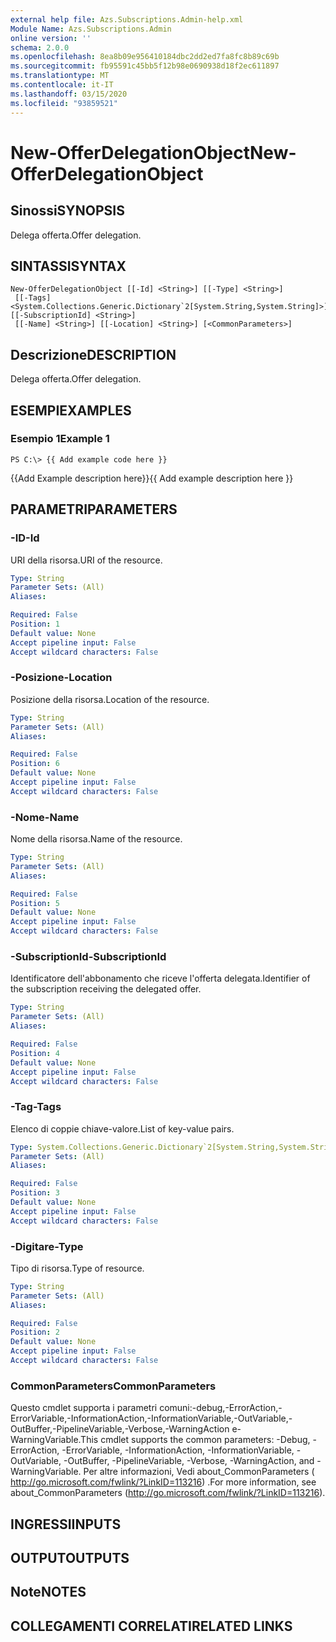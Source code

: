 ```yaml
---
external help file: Azs.Subscriptions.Admin-help.xml
Module Name: Azs.Subscriptions.Admin
online version: ''
schema: 2.0.0
ms.openlocfilehash: 8ea8b09e956410184dbc2dd2ed7fa8fc8b89c69b
ms.sourcegitcommit: fb95591c45bb5f12b98e0690938d18f2ec611897
ms.translationtype: MT
ms.contentlocale: it-IT
ms.lasthandoff: 03/15/2020
ms.locfileid: "93859521"
---
```

# <span data-ttu-id="28eb9-101">New-OfferDelegationObject</span><span class="sxs-lookup"><span data-stu-id="28eb9-101">New-OfferDelegationObject</span></span>

## <span data-ttu-id="28eb9-102">Sinossi</span><span class="sxs-lookup"><span data-stu-id="28eb9-102">SYNOPSIS</span></span>
<span data-ttu-id="28eb9-103">Delega offerta.</span><span class="sxs-lookup"><span data-stu-id="28eb9-103">Offer delegation.</span></span>

## <span data-ttu-id="28eb9-104">SINTASSI</span><span class="sxs-lookup"><span data-stu-id="28eb9-104">SYNTAX</span></span>

```
New-OfferDelegationObject [[-Id] <String>] [[-Type] <String>]
 [[-Tags] <System.Collections.Generic.Dictionary`2[System.String,System.String]>] [[-SubscriptionId] <String>]
 [[-Name] <String>] [[-Location] <String>] [<CommonParameters>]
```

## <span data-ttu-id="28eb9-105">Descrizione</span><span class="sxs-lookup"><span data-stu-id="28eb9-105">DESCRIPTION</span></span>
<span data-ttu-id="28eb9-106">Delega offerta.</span><span class="sxs-lookup"><span data-stu-id="28eb9-106">Offer delegation.</span></span>

## <span data-ttu-id="28eb9-107">ESEMPI</span><span class="sxs-lookup"><span data-stu-id="28eb9-107">EXAMPLES</span></span>

### <span data-ttu-id="28eb9-108">Esempio 1</span><span class="sxs-lookup"><span data-stu-id="28eb9-108">Example 1</span></span>
```
PS C:\> {{ Add example code here }}
```

<span data-ttu-id="28eb9-109">{{Add Example description here}}</span><span class="sxs-lookup"><span data-stu-id="28eb9-109">{{ Add example description here }}</span></span>

## <span data-ttu-id="28eb9-110">PARAMETRI</span><span class="sxs-lookup"><span data-stu-id="28eb9-110">PARAMETERS</span></span>

### <span data-ttu-id="28eb9-111">-ID</span><span class="sxs-lookup"><span data-stu-id="28eb9-111">-Id</span></span>
<span data-ttu-id="28eb9-112">URI della risorsa.</span><span class="sxs-lookup"><span data-stu-id="28eb9-112">URI of the resource.</span></span>

```yaml
Type: String
Parameter Sets: (All)
Aliases: 

Required: False
Position: 1
Default value: None
Accept pipeline input: False
Accept wildcard characters: False
```

### <span data-ttu-id="28eb9-113">-Posizione</span><span class="sxs-lookup"><span data-stu-id="28eb9-113">-Location</span></span>
<span data-ttu-id="28eb9-114">Posizione della risorsa.</span><span class="sxs-lookup"><span data-stu-id="28eb9-114">Location of the resource.</span></span>

```yaml
Type: String
Parameter Sets: (All)
Aliases: 

Required: False
Position: 6
Default value: None
Accept pipeline input: False
Accept wildcard characters: False
```

### <span data-ttu-id="28eb9-115">-Nome</span><span class="sxs-lookup"><span data-stu-id="28eb9-115">-Name</span></span>
<span data-ttu-id="28eb9-116">Nome della risorsa.</span><span class="sxs-lookup"><span data-stu-id="28eb9-116">Name of the resource.</span></span>

```yaml
Type: String
Parameter Sets: (All)
Aliases: 

Required: False
Position: 5
Default value: None
Accept pipeline input: False
Accept wildcard characters: False
```

### <span data-ttu-id="28eb9-117">-SubscriptionId</span><span class="sxs-lookup"><span data-stu-id="28eb9-117">-SubscriptionId</span></span>
<span data-ttu-id="28eb9-118">Identificatore dell'abbonamento che riceve l'offerta delegata.</span><span class="sxs-lookup"><span data-stu-id="28eb9-118">Identifier of the subscription receiving the delegated offer.</span></span>

```yaml
Type: String
Parameter Sets: (All)
Aliases: 

Required: False
Position: 4
Default value: None
Accept pipeline input: False
Accept wildcard characters: False
```

### <span data-ttu-id="28eb9-119">-Tag</span><span class="sxs-lookup"><span data-stu-id="28eb9-119">-Tags</span></span>
<span data-ttu-id="28eb9-120">Elenco di coppie chiave-valore.</span><span class="sxs-lookup"><span data-stu-id="28eb9-120">List of key-value pairs.</span></span>

```yaml
Type: System.Collections.Generic.Dictionary`2[System.String,System.String]
Parameter Sets: (All)
Aliases: 

Required: False
Position: 3
Default value: None
Accept pipeline input: False
Accept wildcard characters: False
```

### <span data-ttu-id="28eb9-121">-Digitare</span><span class="sxs-lookup"><span data-stu-id="28eb9-121">-Type</span></span>
<span data-ttu-id="28eb9-122">Tipo di risorsa.</span><span class="sxs-lookup"><span data-stu-id="28eb9-122">Type of resource.</span></span>

```yaml
Type: String
Parameter Sets: (All)
Aliases: 

Required: False
Position: 2
Default value: None
Accept pipeline input: False
Accept wildcard characters: False
```

### <span data-ttu-id="28eb9-123">CommonParameters</span><span class="sxs-lookup"><span data-stu-id="28eb9-123">CommonParameters</span></span>
<span data-ttu-id="28eb9-124">Questo cmdlet supporta i parametri comuni:-debug,-ErrorAction,-ErrorVariable,-InformationAction,-InformationVariable,-OutVariable,-OutBuffer,-PipelineVariable,-Verbose,-WarningAction e-WarningVariable.</span><span class="sxs-lookup"><span data-stu-id="28eb9-124">This cmdlet supports the common parameters: -Debug, -ErrorAction, -ErrorVariable, -InformationAction, -InformationVariable, -OutVariable, -OutBuffer, -PipelineVariable, -Verbose, -WarningAction, and -WarningVariable.</span></span> <span data-ttu-id="28eb9-125">Per altre informazioni, Vedi about_CommonParameters ( http://go.microsoft.com/fwlink/?LinkID=113216) .</span><span class="sxs-lookup"><span data-stu-id="28eb9-125">For more information, see about_CommonParameters (http://go.microsoft.com/fwlink/?LinkID=113216).</span></span>

## <span data-ttu-id="28eb9-126">INGRESSI</span><span class="sxs-lookup"><span data-stu-id="28eb9-126">INPUTS</span></span>

## <span data-ttu-id="28eb9-127">OUTPUT</span><span class="sxs-lookup"><span data-stu-id="28eb9-127">OUTPUTS</span></span>

## <span data-ttu-id="28eb9-128">Note</span><span class="sxs-lookup"><span data-stu-id="28eb9-128">NOTES</span></span>

## <span data-ttu-id="28eb9-129">COLLEGAMENTI CORRELATI</span><span class="sxs-lookup"><span data-stu-id="28eb9-129">RELATED LINKS</span></span>

